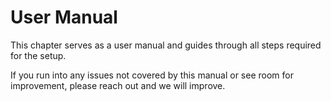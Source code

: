 # User Manual

This chapter serves as a user manual and guides through all steps required for the setup.

If you run into any issues not covered by this manual or see room for improvement, please reach out and we will improve.

